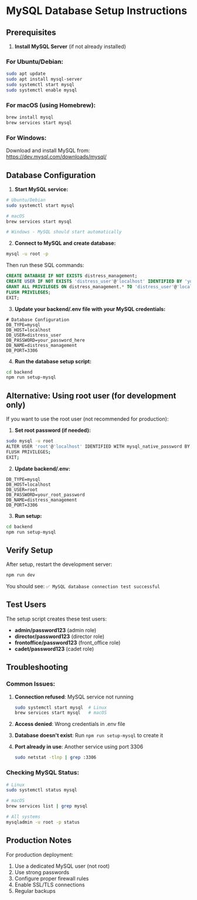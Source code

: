 # MySQL Database Setup Instructions

## Prerequisites

1. **Install MySQL Server** (if not already installed)

### For Ubuntu/Debian:

```bash
sudo apt update
sudo apt install mysql-server
sudo systemctl start mysql
sudo systemctl enable mysql
```

### For macOS (using Homebrew):

```bash
brew install mysql
brew services start mysql
```

### For Windows:

Download and install MySQL from: https://dev.mysql.com/downloads/mysql/

## Database Configuration

1. **Start MySQL service:**

```bash
# Ubuntu/Debian
sudo systemctl start mysql

# macOS
brew services start mysql

# Windows - MySQL should start automatically
```

2. **Connect to MySQL and create database:**

```bash
mysql -u root -p
```

Then run these SQL commands:

```sql
CREATE DATABASE IF NOT EXISTS distress_management;
CREATE USER IF NOT EXISTS 'distress_user'@'localhost' IDENTIFIED BY 'your_password_here';
GRANT ALL PRIVILEGES ON distress_management.* TO 'distress_user'@'localhost';
FLUSH PRIVILEGES;
EXIT;
```

3. **Update your backend/.env file with your MySQL credentials:**

```env
# Database Configuration
DB_TYPE=mysql
DB_HOST=localhost
DB_USER=distress_user
DB_PASSWORD=your_password_here
DB_NAME=distress_management
DB_PORT=3306
```

4. **Run the database setup script:**

```bash
cd backend
npm run setup-mysql
```

## Alternative: Using root user (for development only)

If you want to use the root user (not recommended for production):

1. **Set root password (if needed):**

```bash
sudo mysql -u root
ALTER USER 'root'@'localhost' IDENTIFIED WITH mysql_native_password BY 'your_root_password';
FLUSH PRIVILEGES;
EXIT;
```

2. **Update backend/.env:**

```env
DB_TYPE=mysql
DB_HOST=localhost
DB_USER=root
DB_PASSWORD=your_root_password
DB_NAME=distress_management
DB_PORT=3306
```

3. **Run setup:**

```bash
cd backend
npm run setup-mysql
```

## Verify Setup

After setup, restart the development server:

```bash
npm run dev
```

You should see: `✅ MySQL database connection test successful`

## Test Users

The setup script creates these test users:

- **admin/password123** (admin role)
- **director/password123** (director role)
- **frontoffice/password123** (front_office role)
- **cadet/password123** (cadet role)

## Troubleshooting

### Common Issues:

1. **Connection refused**: MySQL service not running

   ```bash
   sudo systemctl start mysql  # Linux
   brew services start mysql   # macOS
   ```

2. **Access denied**: Wrong credentials in .env file

3. **Database doesn't exist**: Run `npm run setup-mysql` to create it

4. **Port already in use**: Another service using port 3306
   ```bash
   sudo netstat -tlnp | grep :3306
   ```

### Checking MySQL Status:

```bash
# Linux
sudo systemctl status mysql

# macOS
brew services list | grep mysql

# All systems
mysqladmin -u root -p status
```

## Production Notes

For production deployment:

1. Use a dedicated MySQL user (not root)
2. Use strong passwords
3. Configure proper firewall rules
4. Enable SSL/TLS connections
5. Regular backups
